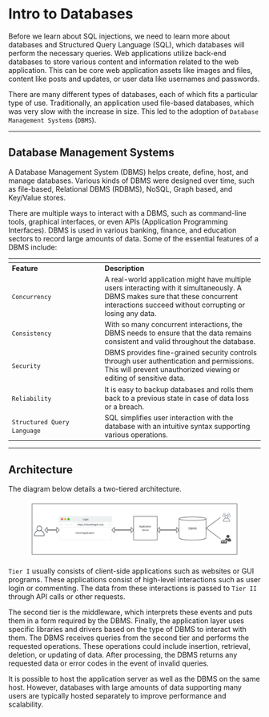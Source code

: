 # Intro to Databases

Before we learn about SQL injections, we need to learn more about databases and Structured Query Language (SQL), which databases will perform the necessary queries. Web applications utilize back-end databases to store various content and information related to the web application. This can be core web application assets like images and files, content like posts and updates, or user data like usernames and passwords.

There are many different types of databases, each of which fits a particular type of use. Traditionally, an application used file-based databases, which was very slow with the increase in size. This led to the adoption of `Database Management Systems` (`DBMS`).

***

## Database Management Systems

A Database Management System (DBMS) helps create, define, host, and manage databases. Various kinds of DBMS were designed over time, such as file-based, Relational DBMS (RDBMS), NoSQL, Graph based, and Key/Value stores.

There are multiple ways to interact with a DBMS, such as command-line tools, graphical interfaces, or even APIs (Application Programming Interfaces). DBMS is used in various banking, finance, and education sectors to record large amounts of data. Some of the essential features of a DBMS include:

<table data-header-hidden><thead><tr><th width="171.27276611328125"></th><th></th></tr></thead><tbody><tr><td><strong>Feature</strong></td><td><strong>Description</strong></td></tr><tr><td><code>Concurrency</code></td><td>A real-world application might have multiple users interacting with it simultaneously. A DBMS makes sure that these concurrent interactions succeed without corrupting or losing any data.</td></tr><tr><td><code>Consistency</code></td><td>With so many concurrent interactions, the DBMS needs to ensure that the data remains consistent and valid throughout the database.</td></tr><tr><td><code>Security</code></td><td>DBMS provides fine-grained security controls through user authentication and permissions. This will prevent unauthorized viewing or editing of sensitive data.</td></tr><tr><td><code>Reliability</code></td><td>It is easy to backup databases and rolls them back to a previous state in case of data loss or a breach.</td></tr><tr><td><code>Structured Query Language</code></td><td>SQL simplifies user interaction with the database with an intuitive syntax supporting various operations.</td></tr></tbody></table>

***

## Architecture

The diagram below details a two-tiered architecture.

<figure><img src="../../../../.gitbook/assets/image (1) (1) (1) (1) (1) (1) (1) (1) (1) (1) (1) (1) (1) (1) (1) (1) (1) (1) (1) (1) (1) (1) (1) (1) (1) (1) (1) (1) (1) (1) (1) (1) (1) (1) (1) (1) (1) (1) (1) (1) (1) (1) (1) (1) (1) (1) (1) (1) (1) (1) (1) (1) (1) (1) (1) (1) (1) (1) (1) (1)  (11).png" alt=""><figcaption></figcaption></figure>

`Tier I` usually consists of client-side applications such as websites or GUI programs. These applications consist of high-level interactions such as user login or commenting. The data from these interactions is passed to `Tier II` through API calls or other requests.

The second tier is the middleware, which interprets these events and puts them in a form required by the DBMS. Finally, the application layer uses specific libraries and drivers based on the type of DBMS to interact with them. The DBMS receives queries from the second tier and performs the requested operations. These operations could include insertion, retrieval, deletion, or updating of data. After processing, the DBMS returns any requested data or error codes in the event of invalid queries.

It is possible to host the application server as well as the DBMS on the same host. However, databases with large amounts of data supporting many users are typically hosted separately to improve performance and scalability.
